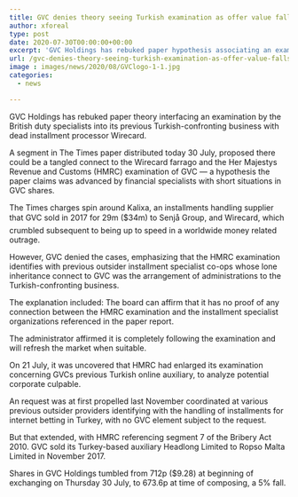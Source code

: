 ```yaml
---
title: GVC denies theory seeing Turkish examination as offer value falls
author: xforeal 
type: post
date: 2020-07-30T00:00:00+00:00
excerpt: 'GVC Holdings has rebuked paper hypothesis associating an examination by the British expense specialists into its previous Turkish-confronting business with outdated installment processor Wirecard '
url: /gvc-denies-theory-seeing-turkish-examination-as-offer-value-falls/
image : images/news/2020/08/GVClogo-1-1.jpg
categories:
  - news

---
```

GVC Holdings has rebuked paper theory interfacing an examination by the British duty specialists into its previous Turkish-confronting business with dead installment processor Wirecard. 

A segment in The Times paper distributed today 30 July, proposed there could be a tangled connect to the Wirecard farrago and the Her Majestys Revenue and Customs (HMRC) examination of GVC &#8212; a hypothesis the paper claims was advanced by financial specialists with short situations in GVC shares. 

The Times charges spin around Kalixa, an installments handling supplier that GVC sold in 2017 for 29m ($34m) to Senjå Group, and Wirecard, which crumbled subsequent to being up to speed in a worldwide money related outrage. 

However, GVC denied the cases, emphasizing that the HMRC examination identifies with previous outsider installment specialist co-ops whose lone inheritance connect to GVC was the arrangement of administrations to the Turkish-confronting business. 

The explanation included: The board can affirm that it has no proof of any connection between the HMRC examination and the installment specialist organizations referenced in the paper report. 

The administrator affirmed it is completely following the examination and will refresh the market when suitable. 

On 21 July, it was uncovered that HMRC had enlarged its examination concerning GVCs previous Turkish online auxiliary, to analyze potential corporate culpable. 

An request was at first propelled last November coordinated at various previous outsider providers identifying with the handling of installments for internet betting in Turkey, with no GVC element subject to the request. 

But that extended, with HMRC referencing segment 7 of the Bribery Act 2010. GVC sold its Turkey-based auxiliary Headlong Limited to Ropso Malta Limited in November 2017. 

Shares in GVC Holdings tumbled from 712p ($9.28) at beginning of exchanging on Thursday 30 July, to 673.6p at time of composing, a 5&percnt; fall.